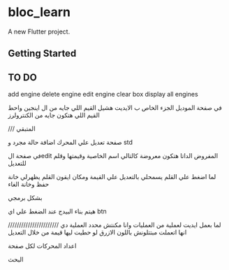 # bloc_learn

A new Flutter project.

## Getting Started


## TO DO

add engine
delete engine
edit engine
clear box
display all engines

في صفحة الموديل الجزء الخاص ب الايديت هشيل القيم اللي جايه من ال اينجين واحط القيم اللي هتكون جايه من الكنترولرز


/// المتبقي 

صفحة تعديل علي المحرك
اضافة حالة مجرد و std



في صفحة الedit 
المفروض الداتا هتكون معروضة كالتالي
اسم الخاصية وقيمتها وقلم للتعديل

لما اضغط علي القلم يسمحلي بالتعديل علي القيمة ومكان ايقون القلم يظهرلي خانة حفظ وخانة الغاء


بشكل برمجي 

هيتم بناء البيدج عند الضغط علي اي btn



///////////////////////
لما بعمل ايديت لعملية من العمليات وانا مكنتش محدد العملية دي انها اتعملت مبتتلونش باللون الازرق لو حطيت ليها قيمة من خلال التعديل




اعداد المحركات لكل صفحة

البحث


